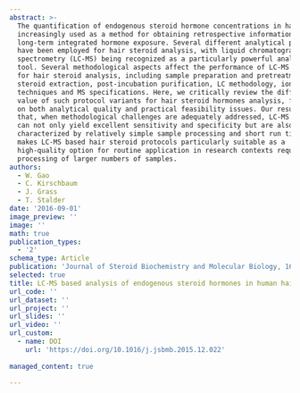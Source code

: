 ```yaml
---
abstract: >-
  The quantification of endogenous steroid hormone concentrations in hair is
  increasingly used as a method for obtaining retrospective information on
  long-term integrated hormone exposure. Several different analytical procedures
  have been employed for hair steroid analysis, with liquid chromatography-mass
  spectrometry (LC-MS) being recognized as a particularly powerful analytical
  tool. Several methodological aspects affect the performance of LC-MS systems
  for hair steroid analysis, including sample preparation and pretreatment,
  steroid extraction, post-incubation purification, LC methodology, ionization
  techniques and MS specifications. Here, we critically review the differential
  value of such protocol variants for hair steroid hormones analysis, focusing
  on both analytical quality and practical feasibility issues. Our results show
  that, when methodological challenges are adequately addressed, LC-MS protocols
  can not only yield excellent sensitivity and specificity but are also
  characterized by relatively simple sample processing and short run times. This
  makes LC-MS based hair steroid protocols particularly suitable as a
  high-quality option for routine application in research contexts requiring the
  processing of larger numbers of samples.
authors:
  - W. Gao
  - C. Kirschbaum
  - J. Grass
  - T. Stalder
date: '2016-09-01'
image_preview: ''
image: ''
math: true
publication_types:
  - '2'
schema_type: Article
publication: 'Journal of Steroid Biochemistry and Molecular Biology, 162, 92-99'
selected: true
title: LC-MS based analysis of endogenous steroid hormones in human hair
url_code: ''
url_dataset: ''
url_project: ''
url_slides: ''
url_video: ''
url_custom:
  - name: DOI
    url: 'https://doi.org/10.1016/j.jsbmb.2015.12.022'
    
managed_content: true

---
```

